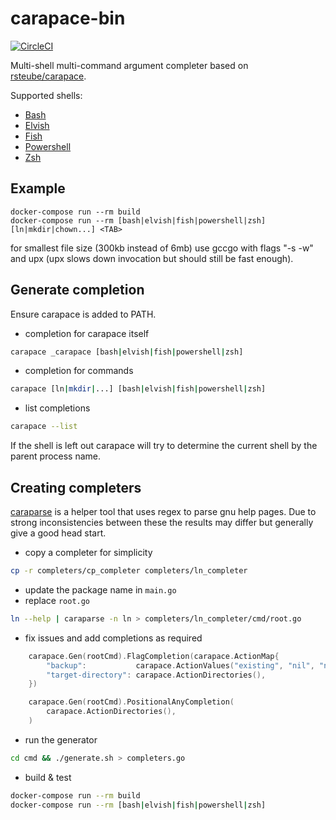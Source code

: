 # carapace-bin

[![CircleCI](https://circleci.com/gh/rsteube/carapace-bin.svg?style=svg)](https://circleci.com/gh/rsteube/carapace-bin)

Multi-shell multi-command argument completer based on [rsteube/carapace](https://github.com/rsteube/carapace).

Supported shells:
- [Bash](https://www.gnu.org/software/bash/)
- [Elvish](https://elv.sh/)
- [Fish](https://fishshell.com/)
- [Powershell](https://microsoft.com/powershell)
- [Zsh](https://www.zsh.org/)


## Example

```
docker-compose run --rm build
docker-compose run --rm [bash|elvish|fish|powershell|zsh]
[ln|mkdir|chown...] <TAB>
```

for smallest file size (300kb instead of 6mb) use gccgo with flags "-s -w" and upx (upx slows down invocation but should still be fast enough).

## Generate completion

Ensure carapace is added to PATH.

- completion for carapace itself
```sh
carapace _carapace [bash|elvish|fish|powershell|zsh]
```
- completion for commands
```sh
carapace [ln|mkdir|...] [bash|elvish|fish|powershell|zsh]
```
- list completions
```sh
carapace --list
```
If the shell is left out carapace will try to determine the current shell by the parent process name.

## Creating completers
[caraparse](https://github.com/rsteube/carapace/tree/support-shorthand-only-flags/caraparse) is a helper tool that uses regex to parse gnu help pages.
Due to strong inconsistencies between these the results may differ but generally give a good head start.

- copy a completer for simplicity
```sh
cp -r completers/cp_completer completers/ln_completer
```
- update the package name in `main.go`
- replace `root.go`
```sh
ln --help | caraparse -n ln > completers/ln_completer/cmd/root.go
```
- fix issues and add completions as required
```go
	carapace.Gen(rootCmd).FlagCompletion(carapace.ActionMap{
		"backup":           carapace.ActionValues("existing", "nil", "none", "off", "numbered", "t", "simple", "never"),
		"target-directory": carapace.ActionDirectories(),
	})

	carapace.Gen(rootCmd).PositionalAnyCompletion(
		carapace.ActionDirectories(),
	)
```
- run the generator
```sh
cd cmd && ./generate.sh > completers.go
```
- build & test
```sh
docker-compose run --rm build
docker-compose run --rm [bash|elvish|fish|powershell|zsh]
```
